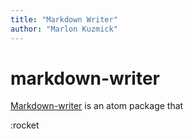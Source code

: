 ```yaml
---
title: "Markdown Writer"
author: "Marlon Kuzmick"
---
```


# markdown-writer

[Markdown-writer](https://atom.io/packages/markdown-writer) is an atom package that

:rocket
